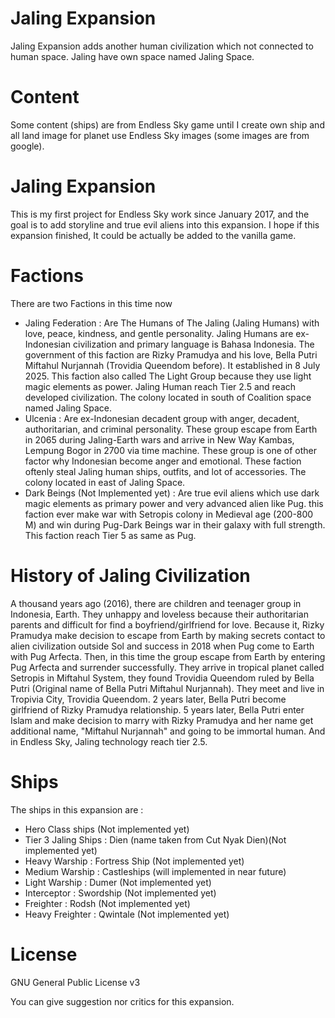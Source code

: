 # Jaling Expansion
Jaling Expansion adds another human civilization which not connected to human space. Jaling have own space named Jaling Space.


# Content
Some content (ships) are from Endless Sky game until I create own ship and all land image for planet use Endless Sky images (some images are from google).

# Jaling Expansion
This is my first project for Endless Sky work since January 2017, and the goal is to add storyline and true evil aliens into this expansion. I hope if this expansion finished, It could be actually be added to the vanilla game.

# Factions
There are two Factions in this time now
- Jaling Federation : Are The Humans of The Jaling (Jaling Humans) with love, peace, kindness, and gentle personality. Jaling Humans are ex-Indonesian civilization and primary language is Bahasa Indonesia. The government of this faction are Rizky Pramudya and his love, Bella Putri Miftahul Nurjannah (Trovidia Queendom before). It established in  8 July 2025. This faction also called The Light Group because they use light magic elements as power. Jaling Human reach Tier 2.5 and reach developed civilization. The colony located in south of Coalition space named Jaling Space.
- Ulcenia : Are ex-Indonesian decadent group with anger, decadent, authoritarian, and criminal personality. These group escape from Earth in 2065 during Jaling-Earth wars and arrive in New Way Kambas, Lempung Bogor in 2700 via time machine. These group is one of other factor why Indonesian become anger and emotional. These faction oftenly steal Jaling human ships, outfits, and lot of accessories. The colony located in east of Jaling Space.
- Dark Beings (Not Implemented yet) : Are true evil aliens which use dark magic elements as primary power and very advanced alien like Pug. this faction ever make war with Setropis colony in Medieval age (200-800 M) and win during Pug-Dark Beings war in their galaxy with full strength. This faction reach Tier 5 as same as Pug.

# History of Jaling Civilization
A thousand years ago (2016), there are children and teenager group in Indonesia, Earth. They unhappy and loveless because their authoritarian parents and difficult for find a boyfriend/girlfriend for love. Because it, Rizky Pramudya make decision to escape from Earth by making secrets contact to alien civilization outside Sol and success in 2018 when Pug come to Earth with Pug Arfecta. Then, in this time the group escape from Earth by entering Pug Arfecta and surrender successfully. They arrive in tropical planet called Setropis in Miftahul System, they found Trovidia Queendom ruled by Bella Putri (Original name of Bella Putri Miftahul Nurjannah). They meet and live in Tropivia City, Trovidia Queendom. 2 years later, Bella Putri become girlfriend of Rizky Pramudya relationship. 5 years later, Bella Putri enter Islam and make decision to marry with Rizky Pramudya and her name get additional name, "Miftahul Nurjannah" and going to be immortal human. And in Endless Sky, Jaling technology reach tier 2.5.

# Ships
The ships in this expansion are :
- Hero Class ships (Not implemented yet)
- Tier 3 Jaling Ships : Dien (name taken from Cut Nyak Dien)(Not implemented yet)
- Heavy Warship : Fortress Ship (Not implemented yet)
- Medium Warship : Castleships (will implemented in near future)
- Light Warship : Dumer (Not implemented yet)
- Interceptor : Swordship (Not implemented yet)
- Freighter : Rodsh (Not implemented yet)
- Heavy Freighter : Qwintale (Not implemented yet)

# License
GNU General Public License v3


You can give suggestion nor critics for this expansion.
